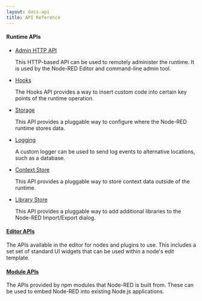 ```yaml
---
layout: docs-api
title: API Reference
---
```


#### Runtime APIs

 - [Admin HTTP API](admin)

    This HTTP-based API can be used to remotely administer the runtime. It is used
    by the Node-RED Editor and command-line admin tool.


 - [Hooks](hooks)

    The Hooks API provides a way to insert custom code into certain key points of
    the runtime operation.

 - [Storage](storage)

    This API provides a pluggable way to configure where the Node-RED runtime stores
    data.

 - [Logging](/docs/user-guide/runtime/logging)

    A custom logger can be used to send log events to alternative locations, such as
    a database.

 - [Context Store](context)

    This API provides a pluggable way to store context data outside of the runtime.

 - [Library Store](library)

    This API provides a pluggable way to add additional libraries to the Node-RED
    Import/Export dialog.

#### [Editor APIs](ui)

The APIs available in the editor for nodes and plugins to use. This includes a set
set of standard UI widgets that can be used within a node's edit template.

#### [Module APIs](modules)

The APIs provided by npm modules that Node-RED is built from. These can be used
to embed Node-RED into existing Node.js applications.
